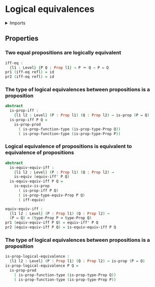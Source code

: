 # Logical equivalences

<details><summary>Imports</summary>
```agda
module foundation.logical-equivalences where
open import foundation-core.logical-equivalences public
open import foundation-core.dependent-pair-types
open import foundation-core.equivalences
open import foundation-core.functions
open import foundation-core.identity-types
open import foundation-core.universe-levels
open import foundation.propositions
```
</details>

## Properties

### Two equal propositions are logically equivalent

```agda
iff-eq :
  {l1 : Level} {P Q : Prop l1} → P ＝ Q → P ⇔ Q
pr1 (iff-eq refl) = id
pr2 (iff-eq refl) = id
```

### The type of logical equivalences between propositions is a proposition

```agda
abstract
  is-prop-iff :
    {l1 l2 : Level} (P : Prop l1) (Q : Prop l2) → is-prop (P ⇔ Q)
  is-prop-iff P Q =
    is-prop-prod
      ( is-prop-function-type (is-prop-type-Prop Q))
      ( is-prop-function-type (is-prop-type-Prop P))
```

### Logical equivalence of propositions is equivalent to equivalence of propositions

```agda
abstract
  is-equiv-equiv-iff :
    {l1 l2 : Level} (P : Prop l1) (Q : Prop l2) →
    is-equiv (equiv-iff' P Q)
  is-equiv-equiv-iff P Q =
    is-equiv-is-prop
      ( is-prop-iff P Q)
      ( is-prop-type-equiv-Prop P Q)
      ( iff-equiv)

equiv-equiv-iff :
  {l1 l2 : Level} (P : Prop l1) (Q : Prop l2) →
  (P ⇔ Q) ≃ (type-Prop P ≃ type-Prop Q)
pr1 (equiv-equiv-iff P Q) = equiv-iff' P Q
pr2 (equiv-equiv-iff P Q) = is-equiv-equiv-iff P Q
```

### The type of logical equivalences between propositions is a proposition

```agda
is-prop-logical-equivalence :
  {l1 l2 : Level} (P : Prop l1) (Q : Prop l2) → is-prop (P ⇔ Q)
is-prop-logical-equivalence P Q =
  is-prop-prod
    ( is-prop-function-type (is-prop-type-Prop Q))
    ( is-prop-function-type (is-prop-type-Prop P))
```
